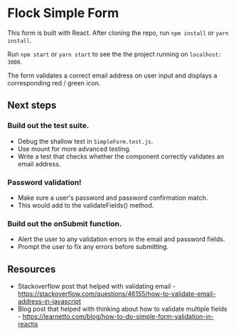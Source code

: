 # Flock Simple Form

This form is built with React. After cloning the repo, run `npm install` or `yarn install`.

Run `npm start` or `yarn start` to see the the project running on `localhost: 3000`.

The form validates a correct email address on user input and displays a corresponding red / green icon.

## Next steps

### Build out the test suite.
  - Debug the shallow test in `SimpleForm.test.js`.
  - Use mount for more advanced testing.
  - Write a test that checks whether the component correctly validates an email address.
  
### Password validation!
  - Make sure a user's password and password confirmation match.
  - This would add to the validateFields() method.

### Build out the onSubmit function.
  - Alert the user to any validation errors in the email and password fields.
  - Prompt the user to fix any errors before submitting.

## Resources
* Stackoverflow post that helped with validating email - https://stackoverflow.com/questions/46155/how-to-validate-email-address-in-javascript
* Blog post that helped with thinking about how to validate multiple fields - https://learnetto.com/blog/how-to-do-simple-form-validation-in-reactjs


